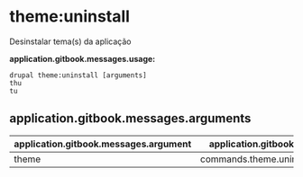 # theme:uninstall
Desinstalar tema(s) da aplicação

**application.gitbook.messages.usage:**
```
drupal theme:uninstall [arguments]
thu
tu
```

## application.gitbook.messages.arguments
application.gitbook.messages.argument | application.gitbook.messages.details
---------|-------------
theme | commands.theme.uninstall.options.module
